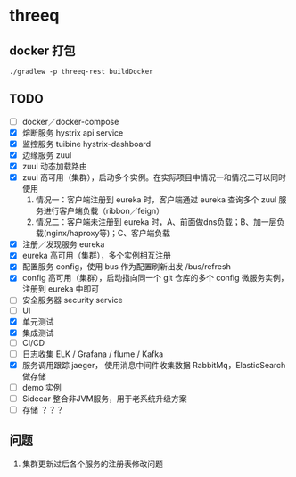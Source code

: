 # threeq

## docker 打包

```
./gradlew -p threeq-rest buildDocker
```

## TODO

- [ ] docker／docker-compose
- [x] 熔断服务 hystrix api service
- [x] 监控服务 tuibine hystrix-dashboard
- [x] 边缘服务 zuul
- [x] zuul 动态加载路由
- [x] zuul 高可用（集群），启动多个实例。在实际项目中情况一和情况二可以同时使用
    1. 情况一：客户端注册到 eureka 时，客户端通过 eureka 查询多个 zuul 服务进行客户端负载（ribbon／feign）
    2. 情况二：客户端未注册到 eureka 时，A、前面做dns负载；B、加一层负载(nginx/haproxy等)；C、客户端负载
- [x] 注册／发现服务 eureka
- [x] eureka 高可用（集群），多个实例相互注册
- [x] 配置服务 config，使用 bus 作为配置刷新出发 /bus/refresh
- [x] config 高可用（集群），启动指向同一个 git 仓库的多个 config 微服务实例，注册到 eureka 中即可
- [ ] 安全服务器 security service
- [ ] UI
- [x] 单元测试
- [x] 集成测试
- [ ] CI/CD
- [ ] 日志收集 ELK / Grafana / flume / Kafka 
- [x] 服务调用跟踪 jaeger， 使用消息中间件收集数据 RabbitMq，ElasticSearch 做存储
- [ ] demo 实例
- [ ] Sidecar 整合非JVM服务，用于老系统升级方案
- [ ] 存储 ？？？

## 问题

1. 集群更新过后各个服务的注册表修改问题